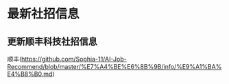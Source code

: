 # 最新社招信息

## 更新顺丰科技社招信息

顺丰(https://github.com/Sophia-11/AI-Job-Recommend/blob/master/%E7%A4%BE%E6%8B%9B/info/%E9%A1%BA%E4%B8%B0.md)
